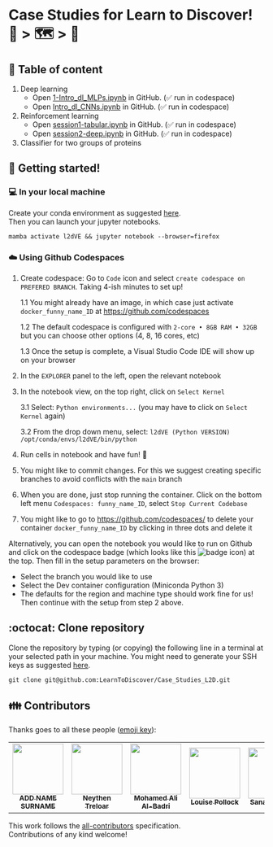 # Case Studies for Learn to Discover! :brain: > :world_map: > :robot: 

## :bookmark_tabs: Table of content
1. Deep learning 
	* Open [1-Intro_dl_MLPs.ipynb](deep_learning_mab/Improved_notebooks/1-Intro_dl_MLPs.ipynb) in GitHub. (✅  run in codespace)   
	* Open [Intro_dl_CNNs.ipynb](deep_learning_mab/MAB_New_Edits/Intro_dl_CNNs.ipynb) in GitHub. (✅ run in codespace)   
2. Reinforcement learning 
	* Open [session1-tabular.ipynb](reinforcement_learning_Neythen/updated-notebooks/session1-tabular.ipynb) in GitHub. (✅  run in codespace)
	* Open [session2-deep.ipynb](reinforcement_learning_Neythen/updated-notebooks/session2-deep.ipynb) in GitHub. (✅  run in codespace)
3. Classifier for two groups of proteins

## :star2: Getting started!

### :computer: In your local machine 
Create your conda environment as suggested [here](dependencies/README.md).   
Then you can launch your jupyter notebooks.
``` 
mamba activate l2dVE && jupyter notebook --browser=firefox
```

### :cloud: Using Github Codespaces
1. Create codespace: Go to `Code` icon and select `create codespace on PREFERED BRANCH`. Taking 4-ish minutes to set up!

	1.1 You might already have an image, in which case just activate `docker_funny_name_ID` at https://github.com/codespaces

	1.2 The default codespace is configured with `2-core • 8GB RAM • 32GB` but you can choose other options (4, 8, 16 cores, etc)

	1.3 Once the setup is complete, a Visual Studio Code IDE will show up on your browser

2. In the `EXPLORER` panel to the left, open the relevant notebook   
3. In the notebook view, on the top right, click on `Select Kernel`

	3.1 Select: `Python environments...` (you may have to click on `Select Kernel` again)

	3.2 From the drop down menu, select: `l2dVE (Python VERSION) /opt/conda/envs/l2dVE/bin/python`

4. Run cells in notebook and have fun! 🚀
5. You might like to commit changes. For this we suggest creating specific branches to avoid conflicts with the `main` branch
6. When you are done, just stop running the container. Click on the bottom left menu `Codespaces: funny_name_ID`, select `Stop Current Codebase`
7. You might like to go to https://github.com/codespaces/ to delete your container `docker_funny_name_ID` by clicking in three dots and delete it

Alternatively, you can open the notebook you would like to run on Github and click on the codespace badge (which looks like this ![badge icon](https://github.com/codespaces/badge.svg)) at the top. Then fill in the setup parameters on the browser:
- Select the branch you would like to use 
- Select the Dev container configuration (Miniconda Python 3)
- The defaults for the region and machine type should work fine for us!
Then continue with the setup from step 2 above.


## :octocat: Clone repository
Clone the repository by typing (or copying) the following line in a terminal at your selected path in your machine.
You might need to generate your SSH keys as suggested [here](https://docs.github.com/en/github/authenticating-to-github/generating-a-new-ssh-key-and-adding-it-to-the-ssh-agent). 
```
git clone git@github.com:LearnToDiscover/Case_Studies_L2D.git
```

## :family: Contributors
Thanks goes to all these people ([emoji key](https://allcontributors.org/docs/en/emoji-key)):  
<!-- ALL-CONTRIBUTORS-LIST:START - Do not remove or modify this section -->
<!-- prettier-ignore-start -->
<!-- markdownlint-disable -->
<table>
  <tr>
	<!-- CONTRIBUTOR -->
	<td align="center">
		<!-- ADD GITHUB USERNAME AND HASH FOR GITHUB PHOTO -->
		<a href="https://github.com/???"><img src="https://avatars1.githubusercontent.com/u/23114020?v=4?s=100" width="100px;" alt=""/>
		<br />
			<sub> <b>ADD NAME SURNAME</b> </sub>        
		</a>
		<br />
			<!-- ADD GITHUB REPOSITORY AND PROJECT, TITLE AND EMOJIS -->
			<a href="https://github.com/$PROJECTNAME/$REPOSITORY_NAME/commits?author=" title="Research">  </a>
	</td>
	<!-- CONTRIBUTOR -->
	<td align="center">
		<!-- ADD GITHUB USERNAME AND HASH FOR GITHUB PHOTO -->
		<a href="https://github.com/zcqsntr"><img src="https://avatars1.githubusercontent.com/u/33317183?v=4?s=100" width="100px;" alt=""/>
		<br />
			<sub> <b>Neythen Treloar</b> </sub>        
		</a>
		<br />
			<!-- ADD GITHUB REPOSITORY AND PROJECT, TITLE AND EMOJIS -->
			<a href="https://github.com/LearnToDiscover/Case_Studies_L2D/commits?author=zcqsntr" title="Code"> </a> 
			<a href="ttps://github.com/LearnToDiscover/Case_Studies_L2D/commits?author=zcqsntr" title="Research and Documentation"> </a>
	</td>
	<!-- CONTRIBUTOR -->
	<td align="center">
		<!-- ADD GITHUB USERNAME AND HASH FOR GITHUB PHOTO -->
		<a href="https://github.com/maalbadri"><img src="https://avatars1.githubusercontent.com/u/43252757?v=4?s=100" width="100px;" alt=""/>
		<br />
			<sub> <b>Mohamed Ali Al-Badri</b> </sub>        
		</a>
		<br />
			<!-- ADD GITHUB REPOSITORY AND PROJECT, TITLE AND EMOJIS -->
			<a href="https://github.com/LearnToDiscover/Case_Studies_L2D/commits?author=maalbadri" title="Code"> </a> 
			<a href="ttps://github.com/LearnToDiscover/Case_Studies_L2D/commits?author=maalbadri" title="Research and Documentation"> </a>
	</td>
        <!-- CONTRIBUTOR -->
	<td align="center">
		<!-- ADD GITHUB USERNAME AND HASH FOR GITHUB PHOTO -->
		<a href="https://github.com/Lgpoll"><img src="https://avatars1.githubusercontent.com/u/122795890?v=4?s=100" width="100px;" alt=""/>
		<br />
			<sub> <b>Louise Pollock</b> </sub>        
		</a>
		<br />
			<!-- ADD GITHUB REPOSITORY AND PROJECT, TITLE AND EMOJIS -->
			<a href="https://github.com/LearnToDiscover/Case_Studies_L2D/commits?author=Lgpoll" title="Code"> </a> 
			<a href="ttps://github.com/LearnToDiscover/Case_Studies_L2D/commits?author=Lgpoll" title="Research and Documentation"> </a>
	</td>
	<!-- CONTRIBUTOR -->
	<td align="center">
		<a href="https://github.com/sanazjb"><img src="https://avatars1.githubusercontent.com/u/31011905?v=4?s=100" width="100px;" alt=""/>
			<br />
			<sub><b>Sanaz Jabbari</b></sub>          
			<br />
		</a>
			<a href="https://github.com/LearnToDiscover/Case_Studies_L2D/commits?author=sanazjb" title="Code"> </a> 
			<a href="ttps://github.com/LearnToDiscover/Case_Studies_L2D/commits?author=sanazjb" title="Research and Documentation"> </a>
	</td>
        <!-- CONTRIBUTOR -->
	<td align="center">
		<a href="https://github.com/edlowther"><img src="https://avatars1.githubusercontent.com/u/7374954?v=4?s=100" width="100px;" alt=""/>
		<br />
			<sub> <b>Ed Lowther</b> </sub>        
		</a>
		<br />
			<a href="https://github.com/LearnToDiscover/Case_Studies_L2D/commits?author=edlowther" title="Code"> </a> 
			<a href="https://github.com/LearnToDiscover/Case_Studies_L2D/commits?author=edlowther" title="Research and Documentation"> </a>
	</td>
	<!-- CONTRIBUTOR -->
	<td align="center">
		<a href="https://github.com/sfmig"><img src="https://avatars1.githubusercontent.com/u/33267254?v=4?s=100" width="100px;" alt=""/>
		<br />
			<sub> <b>Sofia Miñano</b> </sub>        
		</a>
		<br />
			<a href="https://github.com/LearnToDiscover/Case_Studies_L2D/commits?author=sfmig" title="Code"> </a> 
			<a href="https://github.com/LearnToDiscover/Case_Studies_L2D/commits?author=sfmig" title="Research and Documentation"> </a>
	</td>
	<!-- CONTRIBUTOR -->
	<td align="center">
		<a href="https://github.com/mxochicale"><img src="https://avatars1.githubusercontent.com/u/11370681?v=4?s=100" width="100px;" alt=""/>
			<br />
			<sub><b>Miguel Xochicale</b></sub>          
			<br />
		</a>
			<a href="https://github.com/LearnToDiscover/Case_Studies_L2D/commits?author=mxochicale" title="Code"> </a> 
			<a href="ttps://github.com/LearnToDiscover/Case_Studies_L2D/commits?author=mxochicale" title="Research and Documentation"> </a>
	</td>
	<!-- CONTRIBUTOR -->
	<td align="center">
		<a href="https://github.com/dpshelio"><img src="https://avatars1.githubusercontent.com/u/963242?v=4?s=100" width="100px;" alt=""/>
			<br />
			<sub><b>David Pérez-Suárez</b></sub>          
			<br />
		</a>
			<a href="https://github.com/LearnToDiscover/Case_Studies_L2D/commits?author=dpshelio" title="Code"> </a> 
			<a href="ttps://github.com/LearnToDiscover/Case_Studies_L2D/commits?author=dpshelio" title="Research and Documentation">  </a>
	</td>
	<!-- CONTRIBUTOR -->
	<td align="center">
		<!-- ADD GITHUB USERNAME AND HASH FOR GITHUB PHOTO -->
		<a href="https://github.com/DrAdamLee"><img src="https://avatars1.githubusercontent.com/u/93711955?v=4?s=100" width="100px;" alt=""/>
		<br />
			<sub> <b>Adam Lee</b> </sub>        
		</a>
		<br />
			<!-- ADD GITHUB REPOSITORY AND PROJECT, TITLE AND EMOJIS -->
			<a href="https://github.com/LearnToDiscover/Case_Studies_L2D/commits?author=DrAdamLee" title="Research">  </a>
	</td>
	<!-- CONTRIBUTOR -->
	<td align="center">
		<!-- ADD GITHUB USERNAME AND HASH FOR GITHUB PHOTO -->
		<a href="https://github.com/sabaferdous12"><img src="https://avatars1.githubusercontent.com/u/7863996?v=4?s=100" width="100px;" alt=""/>
		<br />
			<sub> <b>Saba Ferdous</b> </sub>        
		</a>
		<br />
			<!-- ADD GITHUB REPOSITORY AND PROJECT, TITLE AND EMOJIS -->
			<a href="https://github.com/LearnToDiscover/Case_Studies_L2D/commits?author=" title="Research">  </a>
	</td>
  </tr>
</table>
<!-- markdownlint-restore -->
<!-- prettier-ignore-end -->

<!-- ALL-CONTRIBUTORS-LIST:END -->

This work follows the [all-contributors](https://github.com/all-contributors/all-contributors) specification.  
Contributions of any kind welcome!
